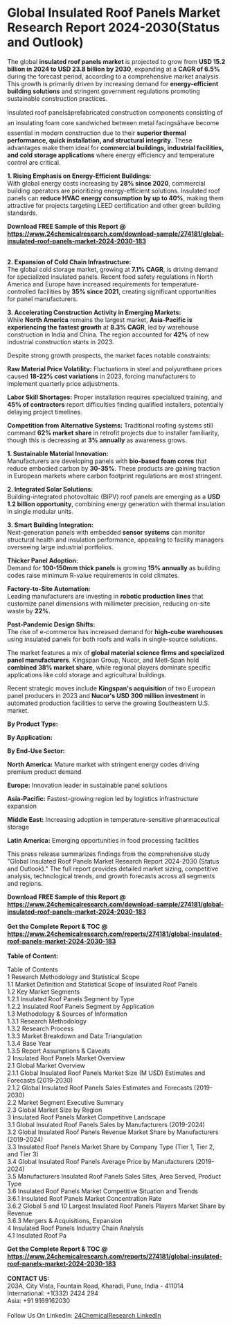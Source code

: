 <h1>Global Insulated Roof Panels Market Research Report 2024-2030(Status and Outlook)</h1><p>The global <strong>insulated roof panels market</strong> is projected to grow from <strong>USD 15.2 billion in 2024 to USD 23.8 billion by 2030</strong>, expanding at a <strong>CAGR of 6.5%</strong> during the forecast period, according to a comprehensive market analysis. This growth is primarily driven by increasing demand for <strong>energy-efficient building solutions</strong> and stringent government regulations promoting sustainable construction practices.</p><p>Insulated roof panelsâprefabricated construction components consisting of an insulating foam core sandwiched between metal facingsâhave become essential in modern construction due to their <strong>superior thermal performance, quick installation, and structural integrity</strong>. These advantages make them ideal for <strong>commercial buildings, industrial facilities, and cold storage applications</strong> where energy efficiency and temperature control are critical.</p><p><strong>1. Rising Emphasis on Energy-Efficient Buildings:</strong><br>
With global energy costs increasing by <strong>28% since 2020</strong>, commercial building operators are prioritizing energy-efficient solutions. Insulated roof panels can <strong>reduce HVAC energy consumption by up to 40%</strong>, making them attractive for projects targeting LEED certification and other green building standards.</p><div><b>Download FREE Sample of this Report @ 
            <a href="https://www.24chemicalresearch.com/download-sample/274181/global-insulated-roof-panels-market-2024-2030-183">
            https://www.24chemicalresearch.com/download-sample/274181/global-insulated-roof-panels-market-2024-2030-183</a></b></div><br><p><strong>2. Expansion of Cold Chain Infrastructure:</strong><br>
The global cold storage market, growing at <strong>7.1% CAGR</strong>, is driving demand for specialized insulated panels. Recent food safety regulations in North America and Europe have increased requirements for temperature-controlled facilities by <strong>35% since 2021</strong>, creating significant opportunities for panel manufacturers.</p><p><strong>3. Accelerating Construction Activity in Emerging Markets:</strong><br>
While <strong>North America</strong> remains the largest market, <strong>Asia-Pacific is experiencing the fastest growth</strong> at <strong>8.3% CAGR</strong>, led by warehouse construction in India and China. The region accounted for <strong>42%</strong> of new industrial construction starts in 2023.</p><p>Despite strong growth prospects, the market faces notable constraints:</p><p><strong>Raw Material Price Volatility:</strong> Fluctuations in steel and polyurethane prices caused <strong>18-22% cost variations</strong> in 2023, forcing manufacturers to implement quarterly price adjustments.</p><p><strong>Labor Skill Shortages:</strong> Proper installation requires specialized training, and <strong>45% of contractors</strong> report difficulties finding qualified installers, potentially delaying project timelines.</p><p><strong>Competition from Alternative Systems:</strong> Traditional roofing systems still command <strong>62% market share</strong> in retrofit projects due to installer familiarity, though this is decreasing at <strong>3% annually</strong> as awareness grows.</p><p><strong>1. Sustainable Material Innovation:</strong><br>
Manufacturers are developing panels with <strong>bio-based foam cores</strong> that reduce embodied carbon by <strong>30-35%</strong>. These products are gaining traction in European markets where carbon footprint regulations are most stringent.</p><p><strong>2. Integrated Solar Solutions:</strong><br>
Building-integrated photovoltaic (BIPV) roof panels are emerging as a <strong>USD 1.2 billion opportunity</strong>, combining energy generation with thermal insulation in single modular units.</p><p><strong>3. Smart Building Integration:</strong><br>
Next-generation panels with embedded <strong>sensor systems</strong> can monitor structural health and insulation performance, appealing to facility managers overseeing large industrial portfolios.</p><p><strong>Thicker Panel Adoption:</strong><br>
	Demand for <strong>100-150mm thick panels</strong> is growing <strong>15% annually</strong> as building codes raise minimum R-value requirements in cold climates.</p><p><strong>Factory-to-Site Automation:</strong><br>
	Leading manufacturers are investing in <strong>robotic production lines</strong> that customize panel dimensions with millimeter precision, reducing on-site waste by <strong>22%</strong>.</p><p><strong>Post-Pandemic Design Shifts:</strong><br>
	The rise of e-commerce has increased demand for <strong>high-cube warehouses</strong> using insulated panels for both roofs and walls in single-source solutions.</p><p>The market features a mix of <strong>global material science firms and specialized panel manufacturers</strong>. Kingspan Group, Nucor, and Metl-Span hold <strong>combined 38% market share</strong>, while regional players dominate specific applications like cold storage and agricultural buildings.</p><p>Recent strategic moves include <strong>Kingspan's acquisition</strong> of two European panel producers in 2023 and <strong>Nucor's USD 300 million investment</strong> in automated production facilities to serve the growing Southeastern U.S. market.</p><p><strong>By Product Type:</strong></p><p><strong>By Application:</strong></p><p><strong>By End-Use Sector:</strong></p><p><strong>North America:</strong> Mature market with stringent energy codes driving premium product demand</p><p><strong>Europe:</strong> Innovation leader in sustainable panel solutions</p><p><strong>Asia-Pacific:</strong> Fastest-growing region led by logistics infrastructure expansion</p><p><strong>Middle East:</strong> Increasing adoption in temperature-sensitive pharmaceutical storage</p><p><strong>Latin America:</strong> Emerging opportunities in food processing facilities</p><p>This press release summarizes findings from the comprehensive study "Global Insulated Roof Panels Market Research Report 2024-2030 (Status and Outlook)." The full report provides detailed market sizing, competitive analysis, technological trends, and growth forecasts across all segments and regions.</p><div><b>Download FREE Sample of this Report @ 
            <a href="https://www.24chemicalresearch.com/download-sample/274181/global-insulated-roof-panels-market-2024-2030-183">
            https://www.24chemicalresearch.com/download-sample/274181/global-insulated-roof-panels-market-2024-2030-183</a></b></div><br><div><b>Get the Complete Report & TOC @ 
            <a href="https://www.24chemicalresearch.com/reports/274181/global-insulated-roof-panels-market-2024-2030-183">
            https://www.24chemicalresearch.com/reports/274181/global-insulated-roof-panels-market-2024-2030-183</a></b></div><br>
            <b>Table of Content:</b><p>Table of Contents<br />
1 Research Methodology and Statistical Scope<br />
1.1 Market Definition and Statistical Scope of Insulated Roof Panels<br />
1.2 Key Market Segments<br />
1.2.1 Insulated Roof Panels Segment by Type<br />
1.2.2 Insulated Roof Panels Segment by Application<br />
1.3 Methodology & Sources of Information<br />
1.3.1 Research Methodology<br />
1.3.2 Research Process<br />
1.3.3 Market Breakdown and Data Triangulation<br />
1.3.4 Base Year<br />
1.3.5 Report Assumptions & Caveats<br />
2 Insulated Roof Panels Market Overview<br />
2.1 Global Market Overview<br />
2.1.1 Global Insulated Roof Panels Market Size (M USD) Estimates and Forecasts (2019-2030)<br />
2.1.2 Global Insulated Roof Panels Sales Estimates and Forecasts (2019-2030)<br />
2.2 Market Segment Executive Summary<br />
2.3 Global Market Size by Region<br />
3 Insulated Roof Panels Market Competitive Landscape<br />
3.1 Global Insulated Roof Panels Sales by Manufacturers (2019-2024)<br />
3.2 Global Insulated Roof Panels Revenue Market Share by Manufacturers (2019-2024)<br />
3.3 Insulated Roof Panels Market Share by Company Type (Tier 1, Tier 2, and Tier 3)<br />
3.4 Global Insulated Roof Panels Average Price by Manufacturers (2019-2024)<br />
3.5 Manufacturers Insulated Roof Panels Sales Sites, Area Served, Product Type<br />
3.6 Insulated Roof Panels Market Competitive Situation and Trends<br />
3.6.1 Insulated Roof Panels Market Concentration Rate<br />
3.6.2 Global 5 and 10 Largest Insulated Roof Panels Players Market Share by Revenue<br />
3.6.3 Mergers & Acquisitions, Expansion<br />
4 Insulated Roof Panels Industry Chain Analysis<br />
4.1 Insulated Roof Pa</p><div><b>Get the Complete Report & TOC @ 
            <a href="https://www.24chemicalresearch.com/reports/274181/global-insulated-roof-panels-market-2024-2030-183">
            https://www.24chemicalresearch.com/reports/274181/global-insulated-roof-panels-market-2024-2030-183</a></b></div><br><b>CONTACT US:</b><br>
            203A, City Vista, Fountain Road, Kharadi, Pune, India - 411014<br>
            International: +1(332) 2424 294<br>
            Asia: +91 9169162030 <br><br>
            Follow Us On LinkedIn: <a href="https://www.linkedin.com/company/24chemicalresearch/">24ChemicalResearch LinkedIn</a>